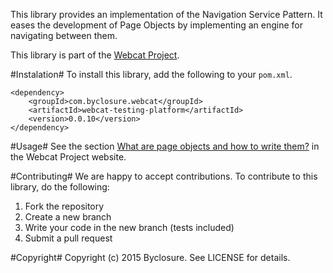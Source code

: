 This library provides an implementation of the Navigation Service Pattern.
It eases the development of Page Objects by implementing an engine for navigating between them.

This library is part of the [Webcat Project](http://www.webcat.byclosure.com/).

#Instalation#
To install this library, add the following to your `pom.xml`.

```
<dependency>
    <groupId>com.byclosure.webcat</groupId>
    <artifactId>webcat-testing-platform</artifactId>
    <version>0.0.10</version>
</dependency>
```

#Usage#
See the section [What are page objects and how to write them?](http://www.webcat.byclosure.com/user-manual.html#what-page-objects) in the Webcat Project website.

#Contributing#
We are happy to accept contributions.
To contribute to this library, do the following:
1. Fork the repository
2. Create a new branch
3. Write your code in the new branch (tests included)
4. Submit a pull request

#Copyright#
Copyright (c) 2015 Byclosure. See LICENSE for details.